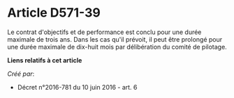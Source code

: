 # Article D571-39

Le contrat d'objectifs et de performance est conclu pour une durée maximale de trois ans. Dans les cas qu'il prévoit, il peut
être prolongé pour une durée maximale de dix-huit mois par délibération du comité de pilotage.

**Liens relatifs à cet article**

_Créé par_:

  - Décret n°2016-781 du 10 juin 2016 - art. 6
